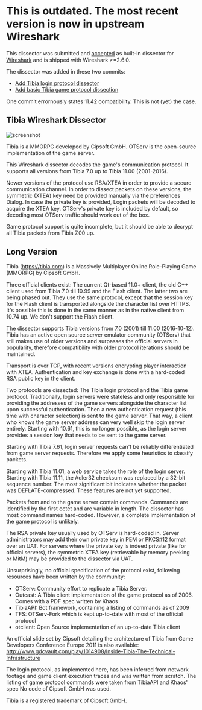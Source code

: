 # This is outdated. The most recent version is now in upstream Wireshark


This dissector was submitted and [accepted](https://code.wireshark.org/review/#/c/23055/) as built-in dissector for [Wireshark](https://wireshark.org) and is shipped with Wireshark >=2.6.0.

The dissector was added in these two commits:

* [Add Tibia login protocol dissector](https://github.com/wireshark/wireshark/commit/6a67ba5677b28d8ce4e8b775ee93573297784e0a)
* [Add basic Tibia game protocol dissection](https://github.com/wireshark/wireshark/commit/62c9a8a865779299d5e06cb929680e4bba92d4e7)

One commit errornously states 11.42 compatibility. This is not (yet) the case.

## Tibia Wireshark Dissector

![screenshot][macos-screenshot]

Tibia is a MMORPG developed by Cipsoft GmbH. OTServ is the open-source implementation of the game server.

This Wireshark dissector decodes the game's communication protocol. It supports all versions from Tibia 7.0 up to Tibia 11.00 (2001-2016). 

Newer versions of the protocol use RSA/XTEA in order to provide a secure communication channel. 
In order to dissect packets on these versions, the symmetric (XTEA) key need be provided manually via the preferences Dialog.
In case the private key is provided, Login packets will be decoded to acquire the XTEA key.
OTServ's private key is included by default, so decoding most OTServ traffic should work out of the box.

Game protocol support is quite incomplete, but it should be able to decrypt all Tibia packets from Tibia 7.00 up.

## Long Version

Tibia (https://tibia.com) is a Massively Multiplayer Online Role-Playing
Game (MMORPG) by Cipsoft GmbH.

Three official clients exist: The current Qt-based 11.0+ client,
the old C++ client used from Tibia 7.0 till 10.99 and the Flash client.
The latter two are being phased out. They use the same protocol,
except that the session key for the Flash client is transported alongside
the character list over HTTPS. It's possible this is done in the same manner
as in the native client from 10.74 up. We don't support the Flash client.

The dissector supports Tibia versions from 7.0 (2001) till
11.00 (2016-10-12). Tibia has an active open source server emulator
community (OTServ) that still makes use of older versions and surpasses
the official servers in popularity, therefore compatibility with older
protocol iterations should be maintained.

Transport is over TCP, with recent versions encrypting player interaction
with XTEA. Authentication and key exchange is done with a hard-coded
RSA public key in the client.

Two protocols are dissected: The Tibia login protocol and the Tibia game
protocol. Traditionally, login servers were stateless and only responsible
for providing the addresses of the game servers alongside the character
list upon successful authentication. Then a new authentication request
(this time with character selection) is sent to the game server.
That way, a client who knows the game server address can very well skip
the login server entirely. Starting with 10.61, this is no longer possible,
as the login server provides a session key that needs to be sent to the
game server.

Starting with Tibia 7.61, login server requests can't be reliably
differentiated from game server requests. Therefore we apply some heuristics
to classify packets.

Starting with Tibia 11.01, a web service takes the role of the login server.
Starting with Tibia 11.11, the Adler32 checksum was replaced by a 32-bit
sequence number. The most significant bit indicates whether the packet was
DEFLATE-compressed. These features are not yet supported.

Packets from and to the game server contain commands. Commands are
identified by the first octet and are variable in length. The dissector has
most command names hard-coded. However, a complete implementation of the
game protocol is unlikely.

The RSA private key usually used by OTServ is hard-coded in. Server
administrators may add their own private key in PEM or PKCS#12 format over
an UAT. For servers where the private key is indeed private (like
for official servers), the symmetric XTEA key (retrievable by memory
peeking or MitM) may be provided to the dissector via UAT.

Unsurprisingly, no official specification of the protocol exist, following
resources have been written by the community:

- OTServ: Community effort to replicate a Tibia Server.
- Outcast: A Tibia client implementation of the game protocol as of 2006.
           Comes with a PDF spec written by Khaos
- TibiaAPI: Bot framework, containing a listing of commands as of 2009
- TFS: OTServ-Fork which is kept up-to-date with most of the official protocol
- otclient: Open Source implementation of an up-to-date Tibia client

An official slide set by Cipsoft detailing the architecture of Tibia
from Game Developers Conference Europe 2011 is also available:
http://www.gdcvault.com/play/1014908/Inside-Tibia-The-Technical-Infrastructure

The login protocol, as implemented here, has been inferred from network
footage and game client execution traces and was written from scratch.
The listing of game protocol commands were taken from TibiaAPI and Khaos' spec
No code of Cipsoft GmbH was used.

Tibia is a registered trademark of Cipsoft GmbH.


[macos-screenshot]: https://github.com/a3f/Tibia-Wireshark-Plugin/blob/master/screenshot.png

